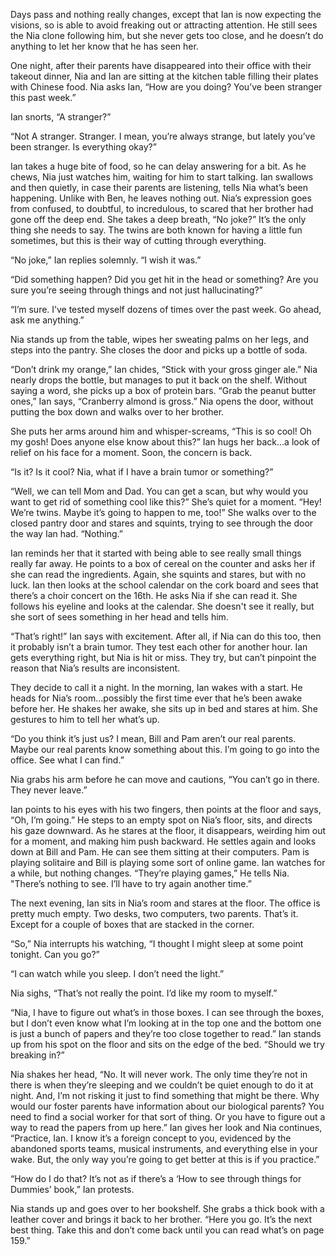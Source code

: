 Days pass and nothing really changes, except that Ian is now expecting the visions, so is able to avoid freaking out or attracting attention. He still sees the Nia clone following him, but she never gets too close, and he doesn’t do anything to let her know that he has seen her. 

One night, after their parents have disappeared into their office with their takeout dinner, Nia and Ian are sitting at the kitchen table filling their plates with Chinese food. Nia asks Ian, “How are you doing? You’ve been stranger this past week.”

Ian snorts, “A stranger?”

“Not A stranger. Stranger. I mean, you’re always strange, but lately you’ve been stranger. Is everything okay?”

Ian takes a huge bite of food, so he can delay answering for a bit. As he chews, Nia just watches him, waiting for him to start talking. Ian swallows and then quietly, in case their parents are listening, tells Nia what’s been happening. Unlike with Ben, he leaves nothing out. Nia’s expression goes from confused, to doubtful, to incredulous, to scared that her brother had gone off the deep end.
She takes a deep breath, “No joke?” It’s the only thing she needs to say. The twins are both known for having a little fun sometimes, but this is their way of cutting through everything.

“No joke,” Ian replies solemnly. “I wish it was.”

“Did something happen? Did you get hit in the head or something? Are you sure you’re seeing through things and not just hallucinating?” 

“I’m sure. I’ve tested myself dozens of times over the past week. Go ahead, ask me anything.”

Nia stands up from the table, wipes her sweating palms on her legs, and steps into the pantry. She closes the door and picks up a bottle of soda.

“Don’t drink my orange,” Ian chides, “Stick with your gross ginger ale.” Nia nearly drops the bottle, but manages to put it back on the shelf. Without saying a word, she picks up a box of protein bars. “Grab the peanut butter ones,” Ian says, “Cranberry almond is gross.” Nia opens the door, without putting the box down and walks over to her brother. 

She puts her arms around him and whisper-screams, “This is so cool! Oh my gosh! Does anyone else know about this?” Ian hugs her back...a look of relief on his face for a moment. Soon, the concern is back. 

“Is it? Is it cool? Nia, what if I have a brain tumor or something?”

“Well, we can tell Mom and Dad. You can get a scan, but why would you want to get rid of something cool like this?” She’s quiet for a moment. “Hey! We’re twins. Maybe it’s going to happen to me, too!” She walks over to the closed pantry door and stares and squints, trying to see through the door the way Ian had. “Nothing.”

Ian reminds her that it started with being able to see really small things really far away. He points to a box of cereal on the counter and asks her if she can read the ingredients. Again, she squints and stares, but with no luck. Ian then looks at the school calendar on the cork board and sees that there’s a choir concert on the 16th. He asks Nia if she can read it. She follows his eyeline and looks at the calendar. She doesn't see it really, but she sort of sees something in her head and tells him. 

“That’s right!” Ian says with excitement. After all, if Nia can do this too, then it probably isn’t a brain tumor. They test each other for another hour. Ian gets everything right, but Nia is hit or miss. They try, but can’t pinpoint the reason that Nia’s results are inconsistent.

They decide to call it a night. In the morning, Ian wakes with a start. He heads for Nia’s room...possibly the first time ever that he’s been awake before her. He shakes her awake, she sits up in bed and stares at him. She gestures to him to tell her what’s up.

“Do you think it’s just us? I mean, Bill and Pam aren’t our real parents. Maybe our real parents know something about this. I’m going to go into the office. See what I can find.”

Nia grabs his arm before he can move and cautions, “You can’t go in there. They never leave.”

Ian points to his eyes with his two fingers, then points at the floor and says, “Oh, I’m going.” He steps to an empty spot on Nia’s floor, sits, and directs his gaze downward. As he stares at the floor, it disappears, weirding him out for a moment, and making him push backward. He settles again and looks down at Bill and Pam. He can see them sitting at their computers. Pam is playing solitaire and Bill is playing some sort of online game. Ian watches for a while, but nothing changes. “They’re playing games,” He tells Nia. "There’s nothing to see. I’ll have to try again another time.”

The next evening, Ian sits in Nia’s room and stares at the floor. The office is pretty much empty. Two desks, two computers, two parents. That’s it. Except for a couple of boxes that are stacked in the corner. 

“So,” Nia interrupts his watching, “I thought I might sleep at some point tonight. Can you go?”

“I can watch while you sleep. I don’t need the light.”

Nia sighs, “That’s not really the point. I’d like my room to myself.”

“Nia, I have to figure out what’s in those boxes. I can see through the boxes, but I don’t even know what I’m looking at in the top one and the bottom one is just a bunch of papers and they’re too close together to read.” Ian stands up from his spot on the floor and sits on the edge of the bed. “Should we try breaking in?”

Nia shakes her head, “No. It will never work. The only time they’re not in there is when they’re sleeping and we couldn’t be quiet enough to do it at night. And, I’m not risking it just to find something that might be there. Why would our foster parents have information about our biological parents? You need to find a social worker for that sort of thing. Or you have to figure out a way to read the papers from up here.” Ian gives her look and Nia continues, “Practice, Ian. I know it’s a foreign concept to you, evidenced by the abandoned sports teams, musical instruments, and everything else in your wake. But, the only way you’re going to get better at this is if you practice.”

“How do I do that? It’s not as if there’s a ‘How to see through things for Dummies’ book,” Ian protests.

Nia stands up and goes over to her bookshelf. She grabs a thick book with a leather cover and brings it back to her brother. “Here you go. It’s the next best thing. Take this and don’t come back until you can read what’s on page 159.”
